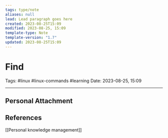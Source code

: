 ```yaml
---
tags: type/note
aliases: null
lead: Lead paragraph goes here
created: 2023-08-25T15:09
modified: 2023-08-25, 15:09
template-type: Note
template-version: "1.7"
updated: 2023-08-25T15:09
---
```


# Find

Tags: #linux #linux-commands #learning 
Date: 2023-08-25, 15:09

---

## Personal Attachment


## References

[[Personal knowledge management]]
